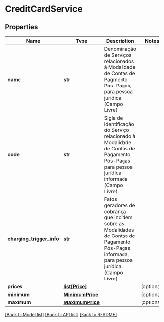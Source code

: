 # CreditCardService

## Properties
Name | Type | Description | Notes
------------ | ------------- | ------------- | -------------
**name** | **str** | Denominação de Serviços relacionados à Modalidade de Contas de Pagmento Pós-Pagas, para pessoa jurídica (Campo Livre) | 
**code** | **str** | Sigla de identificação do Serviço relacionado à Modalidade de Contas de Pagamento Pós-Pagas para pessoa jurídica informada (Campo Livre) | 
**charging_trigger_info** | **str** | Fatos geradores de cobrança que incidem sobre as Modalidades de Contas de Pagamento Pós-Pagas informada, para pessoa jurídica. (Campo Livre) | 
**prices** | [**list[Price]**](Price.md) |  | [optional] 
**minimum** | [**MinimumPrice**](MinimumPrice.md) |  | [optional] 
**maximum** | [**MaximumPrice**](MaximumPrice.md) |  | [optional] 

[[Back to Model list]](../README.md#documentation-for-models) [[Back to API list]](../README.md#documentation-for-api-endpoints) [[Back to README]](../README.md)

